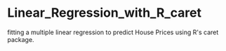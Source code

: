 # Linear_Regression_with_R_caret

fitting a multiple linear regression to predict House Prices using R's caret package. 
